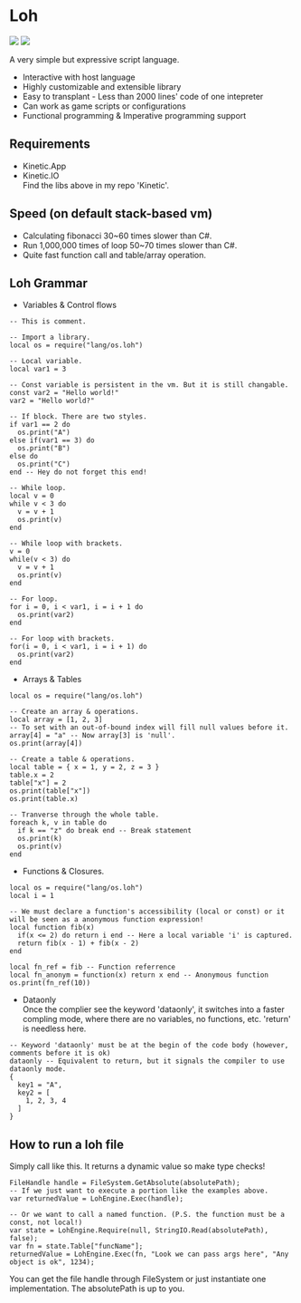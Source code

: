 # Loh
![](https://img.shields.io/badge/.net->=8.0-informational?style=flat-square&logo=<LOGO_NAME>&logoColor=white&color=green)
![](https://img.shields.io/badge/license-MIT-informational?style=flat-square&logo=<LOGO_NAME>&logoColor=white&color=2bbc8a)  

A very simple but expressive script language.
- Interactive with host language
- Highly customizable and extensible library
- Easy to transplant - Less than 2000 lines' code of one intepreter
- Can work as game scripts or configurations
- Functional programming & Imperative programming support
## Requirements
- Kinetic.App
- Kinetic.IO  
Find the libs above in my repo 'Kinetic'.
## Speed (on default stack-based vm)
- Calculating fibonacci 30~60 times slower than C#.
- Run 1,000,000 times of loop 50~70 times slower than C#.
- Quite fast function call and table/array operation.
## Loh Grammar
- Variables & Control flows
```
-- This is comment.

-- Import a library.
local os = require("lang/os.loh")

-- Local variable.
local var1 = 3

-- Const variable is persistent in the vm. But it is still changable.
const var2 = "Hello world!"
var2 = "Hello world?"

-- If block. There are two styles.
if var1 == 2 do
  os.print("A")
else if(var1 == 3) do
  os.print("B")
else do
  os.print("C")
end -- Hey do not forget this end!

-- While loop.
local v = 0
while v < 3 do
  v = v + 1
  os.print(v)
end

-- While loop with brackets.
v = 0
while(v < 3) do
  v = v + 1
  os.print(v)
end

-- For loop.
for i = 0, i < var1, i = i + 1 do
  os.print(var2)
end

-- For loop with brackets.
for(i = 0, i < var1, i = i + 1) do
  os.print(var2)
end
```
- Arrays & Tables
```
local os = require("lang/os.loh")

-- Create an array & operations.
local array = [1, 2, 3]
-- To set with an out-of-bound index will fill null values before it.
array[4] = "a" -- Now array[3] is 'null'.
os.print(array[4])

-- Create a table & operations.
local table = { x = 1, y = 2, z = 3 }
table.x = 2
table["x"] = 2
os.print(table["x"])
os.print(table.x)

-- Tranverse through the whole table.
foreach k, v in table do
  if k == "z" do break end -- Break statement
  os.print(k)
  os.print(v)
end
```
- Functions & Closures.
```
local os = require("lang/os.loh")
local i = 1

-- We must declare a function's accessibility (local or const) or it will be seen as a anonymous function expression!
local function fib(x)
  if(x <= 2) do return i end -- Here a local variable 'i' is captured.
  return fib(x - 1) + fib(x - 2)
end

local fn_ref = fib -- Function referrence
local fn_anonym = function(x) return x end -- Anonymous function
os.print(fn_ref(10))
```
- Dataonly  
Once the complier see the keyword 'dataonly', it switches into a faster compling mode, where there are no variables, no functions, etc. 'return' is needless here.
```
-- Keyword 'dataonly' must be at the begin of the code body (however, comments before it is ok)
dataonly -- Equivalent to return, but it signals the compiler to use dataonly mode.
{
  key1 = "A",
  key2 = [
    1, 2, 3, 4
  ]
}
```
## How to run a loh file
Simply call like this. It returns a dynamic value so make type checks!
```
FileHandle handle = FileSystem.GetAbsolute(absolutePath);
-- If we just want to execute a portion like the examples above.
var returnedValue = LohEngine.Exec(handle);

-- Or we want to call a named function. (P.S. the function must be a const, not local!)
var state = LohEngine.Require(null, StringIO.Read(absolutePath), false);
var fn = state.Table["funcName"];
returnedValue = LohEngine.Exec(fn, "Look we can pass args here", "Any object is ok", 1234);
```
You can get the file handle through FileSystem or just instantiate one implementation. The absolutePath is up to you.
